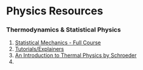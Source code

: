 # Physics Resources

### Thermodynamics & Statistical Physics
1. [Statistical Mechanics - Full Course](https://youtube.com/playlist?list=PLXLSbKIMm0kjxyp45FIY62XNgHk4ywSaH) 
2. [Tutorials/Explainers](https://youtube.com/playlist?list=PLVjZPwRzdu40ZWkRxvwjan9ZyIbVexzOK) 
3. [An Introduction to Thermal Physics by Schroeder](https://youtube.com/playlist?list=PLMcpDl1Pr-vjXYLBoIULvlWGlcBNu8Fod)
4. 